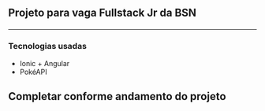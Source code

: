 ## Projeto para vaga Fullstack Jr da BSN <hr>
### Tecnologias usadas
* Ionic + Angular
* PokéAPI

## Completar conforme andamento do projeto